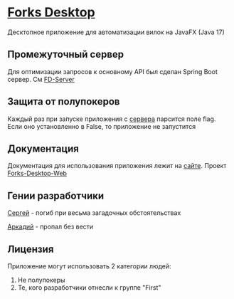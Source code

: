 # [Forks Desktop](http://nepolypoker.ru)

Десктопное приложение для автоматизации вилок на JavaFX (Java 17)

## Промежуточный сервер

Для оптимизации запросов к основному API был сделан Spring Boot сервер.
См [FD-Server](https://github.com/melniknow/FD-Server)

## Защита от полупокеров

Каждый раз при запуске приложения с [сервера](http://nepolypoker.ru/flag.json) парсится поле flag.
Если оно установленно в False, то приложение не запустится

## Документация

Документация для использования приложения лежит на [сайте](http://nepolypoker.ru). Проект [Forks-Desktop-Web](https://github.com/melniknow/Forks-Desktop-Web)

## Гении разработчики

[Сергей](https://vk.com/melniknow) - погиб при весьма загадочных обстоятельствах

[Аркадий](https://vk.com/id236629299) - пропал без вести

## Лицензия

Приложение могут использовать 2 категории людей:

1) Не полупокеры
2) Те, кого разработчики отнесли к группе "First"
